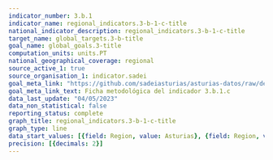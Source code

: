 ```yaml
---
indicator_number: 3.b.1
indicator_name: regional_indicators.3-b-1-c-title
national_indicator_description: regional_indicators.3-b-1-c-title
target_name: global_targets.3-b-title
goal_name: global_goals.3-title
computation_units: units.PT
national_geographical_coverage: regional
source_active_1: true
source_organisation_1: indicator.sadei
goal_meta_link: "https://github.com/sadeiasturias/asturias-datos/raw/develop/descargas/metodologia/3.b.1.c.pdf"
goal_meta_link_text: Ficha metodológica del indicador 3.b.1.c
data_last_update: "04/05/2023"
data_non_statistical: false
reporting_status: complete
graph_title: regional_indicators.3-b-1-c-title
graph_type: line
data_start_values: [{field: Region, value: Asturias}, {field: Region, value: España}]
precision: [{decimals: 2}]
---
```

